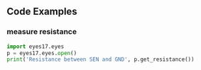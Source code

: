 


## Code Examples

### measure resistance

```python
import eyes17.eyes
p = eyes17.eyes.open()
print('Resistance between SEN and GND', p.get_resistance())
```

